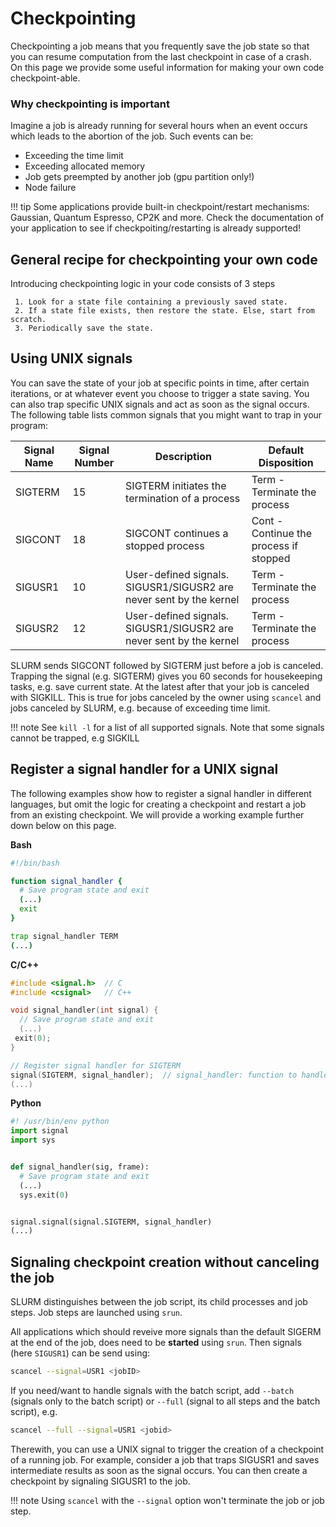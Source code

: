 # Checkpointing

Checkpointing a job means that you frequently save the job state so that you can resume computation from the last checkpoint in case of a crash. On this page we provide some useful information for making your own code checkpoint-able.

### Why checkpointing is important

Imagine a job is already running for several hours when an event occurs which leads to the abortion of the job. Such events can be:

* Exceeding the time limit
* Exceeding allocated memory
* Job gets preempted by another job (gpu partition only!)
* Node failure


!!! tip
    Some applications provide built-in checkpoint/restart mechanisms: Gaussian, Quantum Espresso, CP2K and more. Check the documentation of your application to see if checkpoiting/restarting is already supported!

## General recipe for checkpointing your own code

Introducing checkpointing logic in your code consists of 3 steps

     1. Look for a state file containing a previously saved state.
     2. If a state file exists, then restore the state. Else, start from scratch.
     3. Periodically save the state.

## Using UNIX signals

You can save the state of your job at specific points in time, after certain iterations, or at whatever event you choose to trigger a state saving. You can also trap specific UNIX signals and act as soon as the signal occurs. The following table lists common signals that you might want to trap in your program:

| Signal Name | Signal Number | Description | Default Disposition | 
|-------------|---------------|-------------|---------------------|
| SIGTERM     | 15            | SIGTERM initiates the termination of a process | Term - Terminate the process |
| SIGCONT     | 18            | SIGCONT continues a stopped process | Cont - Continue the process if stopped |
| SIGUSR1     | 10            | User-defined signals. SIGUSR1/SIGUSR2 are never sent by the kernel | Term - Terminate the process |
| SIGUSR2     | 12            | User-defined signals. SIGUSR1/SIGUSR2 are never sent by the kernel | Term - Terminate the process |

SLURM sends SIGCONT followed by SIGTERM just before a job is canceled. Trapping the signal (e.g. SIGTERM) gives you 60 seconds for housekeeping tasks, e.g. save current state. At the latest after that your job is canceled with SIGKILL. This is true for jobs canceled by the owner using `scancel` and jobs canceled by SLURM, e.g. because of exceeding time limit.

!!! note
    See `kill -l` for a list of all supported signals. Note that some signals cannot be trapped, e.g SIGKILL

## Register a signal handler for a UNIX signal

The following examples show how to register a signal handler in different languages, but omit the logic for creating a checkpoint and restart a job from an existing checkpoint. We will provide a working example further down below on this page.


**Bash**

```Bash
#!/bin/bash

function signal_handler {
  # Save program state and exit
  (...)
  exit
}

trap signal_handler TERM
(...)
```


**C/C++**

```C++
#include <signal.h>  // C
#include <csignal>   // C++

void signal_handler(int signal) {
  // Save program state and exit
  (...)
 exit(0);
}

// Register signal handler for SIGTERM
signal(SIGTERM, signal_handler);  // signal_handler: function to handle signal
(...)
```

**Python**

```Python
#! /usr/bin/env python
import signal
import sys


def signal_handler(sig, frame):
  # Save program state and exit
  (...)
  sys.exit(0)


signal.signal(signal.SIGTERM, signal_handler)
(...)
```

## Signaling checkpoint creation without canceling the job

SLURM distinguishes between the job script, its child processes and job steps. Job steps are launched using `srun`. 

All applications which should reveive more signals than the default SIGERM at the end of the job, does need to be **started** using `srun`. Then signals (here `SIGUSR1`) can be send using:

```Bash
scancel --signal=USR1 <jobID>
```

If you need/want to handle signals with the batch script, add `--batch` (signals only to the batch script) or `--full` (signal to all steps and the batch script), e.g.

```Bash
scancel --full --signal=USR1 <jobid>
```

Therewith, you can use a UNIX signal to trigger the creation of a checkpoint of a running job. For example, consider a job that traps SIGUSR1 and saves intermediate results as soon as the signal occurs. You can then create a checkpoint by signaling SIGUSR1 to the job.

!!! note
    Using `scancel` with the `--signal` option won't terminate the job or job step.







